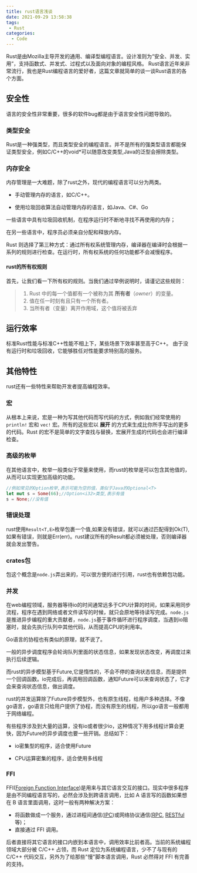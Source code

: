 ```yaml
---
title: rust语言浅谈
date: 2021-09-29 13:58:38
tags:
 - Rust
categories:
  - Code
---
```


Rust是由Mozilla主导开发的通用、编译型编程语言。设计准则为“安全、并发、实用”，支持函数式、并发式、过程式以及面向对象的编程风格。
Rust语言近年来非常流行，我也是Rust编程语言的爱好者，这篇文章就简单的谈一谈Rust语言的各个方面。<!--more-->

## 安全性

语言的安全性非常重要，很多的软件bug都是由于语言安全性问题导致的。

### 类型安全

Rust是一种强类型，而且类型安全的编程语言。并不是所有的强类型语言都能保证类型安全，例如C/C++的void*可以随意改变类型,Java的泛型会擦除类型。

### 内存安全

内存管理是一大难题，除了rust之外，现代的编程语言可以分为两类。

- 手动管理内存的语言，如C/C++。

- 使用垃圾回收算法自动管理内存的语言，如Java、C#、Go


一些语言中具有垃圾回收机制，在程序运行时不断地寻找不再使用的内存；

在另一些语言中，程序员必须亲自分配和释放内存。

Rust 则选择了第三种方式：通过所有权系统管理内存，编译器在编译时会根据一系列的规则进行检查。在运行时，所有权系统的任何功能都不会减慢程序。

#### rust的所有权规则

首先，让我们看一下所有权的规则。当我们通过举例说明时，请谨记这些规则：

> 1. Rust 中的每一个值都有一个被称为其 **所有者**（*owner*）的变量。
> 2. 值在任一时刻有且只有一个所有者。
> 3. 当所有者（变量）离开作用域，这个值将被丢弃

## 运行效率

标准Rust性能与标准C++性能不相上下，某些场景下效率甚至高于C++。 由于没有运行时和垃圾回收，它能够胜任对性能要求特别高的服务。

## 其他特性

rust还有一些特性来帮助开发者提高编程效率。

### 宏

从根本上来说，宏是一种为写其他代码而写代码的方式，例如我们经常使用的 `println!` 宏和 `vec!` 宏。所有的这些宏以 **展开** 的方式来生成比你所手写出的更多的代码。Rust 的宏不是简单的文字查找与替换，宏展开生成的代码也会进行编译检查。

### 高级的枚举

在其他语言中，枚举一般类似于常量来使用，而rust的枚举是可以包含其他值的，从而可以实现更加高级的功能。

```rust
//例如常见的Option枚举,表示可能为空的值，类似于Java的Optional<T>
let mut s = Some(66);//Option<i32>类型,表示有值
s = None;//没有值
```

### 错误处理

rust使用`Result<T,E>`枚举包裹一个值,如果没有错误，就可以通过匹配得到Ok(T),如果有错误，则就是Err(err)。rust建议所有的Result都必须被处理，否则编译器就会发出警告。

### crates包

包这个概念是`node.js`弄出来的，可以很方便的进行引用，rust也有依赖包功能。

### 并发

在web编程领域，服务器等待io的时间通常远多于CPU计算的时间，如果采用同步流程，程序在遇到网络或者文件读写的时候，就只会原地等待读写完成。`node.js`是推进异步编程的重大贡献者，`node.js`基于事件循环进行程序调度，当遇到io阻塞时，就会先执行队列中其他代码，从而提高CPU的利用率。

Go语言的协程也有类似的原理，就不说了。

一般的异步调度程序会轮询队列里面的状态信息，如果发现状态改变，再调度过来执行后续逻辑。

而rust的异步模型基于Future,它是惰性的，不会不停的查询状态信息，而是提供一个回调函数。io完成后，再调用回调函数，通知Future可以来查询状态了，它才会来查询状态信息，做出调度。

rust的并发运算除了Future异步模型外，也有原生线程，给用户多种选择。不像go语言，go语言只给用户提供了协程，而没有原生的线程，所以go语言一般都用于网络编程。

有些程序涉及到大量的运算，没有io或者很少io，这种情况下用多线程计算会更快，因为Future的异步调度也要一些开销。总结如下：

- io密集型的程序，适合使用Future

- CPU运算密集的程序，适合使用多线程

### FFI

FFI([Foreign Function Interface](https://en.wikipedia.org/wiki/Foreign_function_interface))是用来与其它语言交互的接口。现实中很多程序是由不同编程语言写的，必然会涉及到跨语言调用，比如 A 语言写的函数如果想在 B 语言里面调用，这时一般有两种解决方案：

- 将函数做成一个服务，通过进程间通信([IPC](https://en.wikipedia.org/wiki/Inter-process_communication))或网络协议通信([RPC](https://en.wikipedia.org/wiki/Remote_procedure_call), [RESTful](https://en.wikipedia.org/wiki/Representational_state_transfer)等)；
- 直接通过 FFI 调用。

后者直接将其它语言的接口内嵌到本语言中，调用效率比前者高。当前的系统编程领域大部分被 C/C++ 占领，而 Rust 定位为系统编程语言，少不了与现有的 C/C++ 代码交互，另外为了给那些"慢"脚本语言调用，Rust 必然得对 FFI 有完善的支持。
